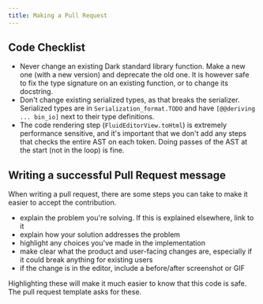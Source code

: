 ```yaml
---
title: Making a Pull Request
---
```


## Code Checklist

- Never change an existing Dark standard library function. Make a new one (with
  a new version) and deprecate the old one. It is however safe to fix the type
  signature on an existing function, or to change its docstring.
- Don't change existing serialized types, as that breaks the serializer.
  Serialized types are in `Serialization_format.TODO` and have
  `[@@deriving ... bin_io]` next to their type definitions.
- The code rendering step (`FluidEditorView.toHtml`) is extremely performance
  sensitive, and it's important that we don't add any steps that checks the
  entire AST on each token. Doing passes of the AST at the start (not in the
  loop) is fine.

## Writing a successful Pull Request message

When writing a pull request, there are some steps you can take to make it easier
to accept the contribution.

- explain the problem you're solving. If this is explained elsewhere, link to it
- explain how your solution addresses the problem
- highlight any choices you've made in the implementation
- make clear what the product and user-facing changes are, especially if it
  could break anything for existing users
- if the change is in the editor, include a before/after screenshot or GIF

Highlighting these will make it much easier to know that this code is safe. The
pull request template asks for these.
